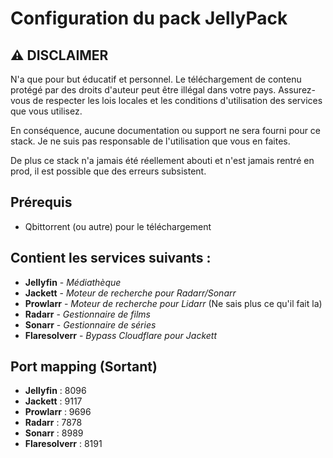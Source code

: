 # Configuration du pack JellyPack

## ⚠️ DISCLAIMER

N'a que pour but éducatif et personnel. Le téléchargement de contenu protégé par des droits d'auteur peut être illégal dans votre pays. Assurez-vous de respecter les lois locales et les conditions d'utilisation des services que vous utilisez.

En conséquence, aucune documentation ou support ne sera fourni pour ce stack. Je ne suis pas responsable de l'utilisation que vous en faites.

De plus ce stack n'a jamais été réellement abouti et n'est jamais rentré en prod, il est possible que des erreurs subsistent.

## Prérequis

- Qbittorrent (ou autre) pour le téléchargement

## Contient les services suivants :

- **Jellyfin** - _Médiathèque_
- **Jackett** - _Moteur de recherche pour Radarr/Sonarr_
- **Prowlarr** - _Moteur de recherche pour Lidarr_ (Ne sais plus ce qu'il fait la)
- **Radarr** - _Gestionnaire de films_
- **Sonarr** - _Gestionnaire de séries_
- **Flaresolverr** - _Bypass Cloudflare pour Jackett_

## Port mapping (Sortant)

- **Jellyfin** : 8096
- **Jackett** : 9117
- **Prowlarr** : 9696
- **Radarr** : 7878
- **Sonarr** : 8989
- **Flaresolverr** : 8191
